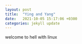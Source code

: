 ```yaml
---
layout: post
title:  "Ying and Yang"
date:   2021-10-05 15:17:06 +0300
categories: jekyll update
---
```


welcome to hell with linux
